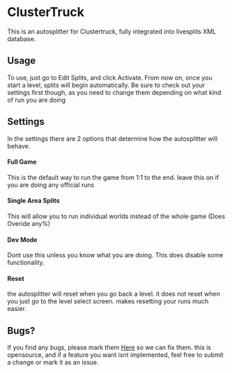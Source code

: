 # ClusterTruck
This is an autosplitter for Clustertruck, fully integrated into livesplits XML database.
## Usage
To use, just go to Edit Splits, and click Activate. From now on, once you start a level, splits will begin automatically. 
Be sure to check out your settings first though, as you need to change them depending on what kind of run you are doing
## Settings
In the settings there are 2 options that determine how the autosplitter will behave.
#### Full Game
This is the default way to run the game from 1:1 to the end. leave this on if you are doing any official runs
#### Single Area Splits
This will allow you to run individual worlds instead of the whole game (Does Overide any%)
#### Dev Mode
Dont use this unless you know what you are doing. This does disable some functionality.
#### Reset
the autosplitter will reset when you go back a level. it does not reset when you just go to the level select screen. makes resetting your runs much easier.
## Bugs?
If you find any bugs, please mark them [Here](https://github.com/Happyrobot33/Autosplitters/issues/new) so we can fix them. this is opensource, and if a feature you want isnt implemented, feel free to submit a change or mark it as an issue.
